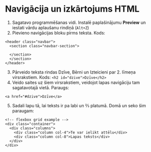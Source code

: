 # Navigācija un izkārtojums HTML

1. Sagatavo programmēšanas vidi. Instalē paplašinājumu **Preview** un iestati vārdu aplaušanu rindiņā (`Alt+Z`)
2. Pievieno navigācijas bloku pirms teksta. Kods:
```
<header class="navbar">
  <section class="navbar-section">
    
  </section>
  </section>
</header>
```
3. Pārveido teksta rindas Dzīve, Bērni un Izteicieni par 2. līmeņa virsrakstiem. Kods: `<h2 id="dzive">Dzīve</h2>`
4. Veido saites uz šiem virsrakstiem, veidojot lapas navigāciju tam sagatavotajā vietā. Paraugs:
```
<a href="#dzive">Dzīve</a>
```
5. Sadali lapu tā, lai teksts ir pa labi un ⅔ platumā. Domā un seko šim paraugam:
```
<!-- flexbox grid example -->
<div class="container">
  <div class="columns">
    <div class="column col-4">Te var ielikt attēlu</div>
    <div class="column col-8">Lapas teksts</div>
  </div>
</div>
```
